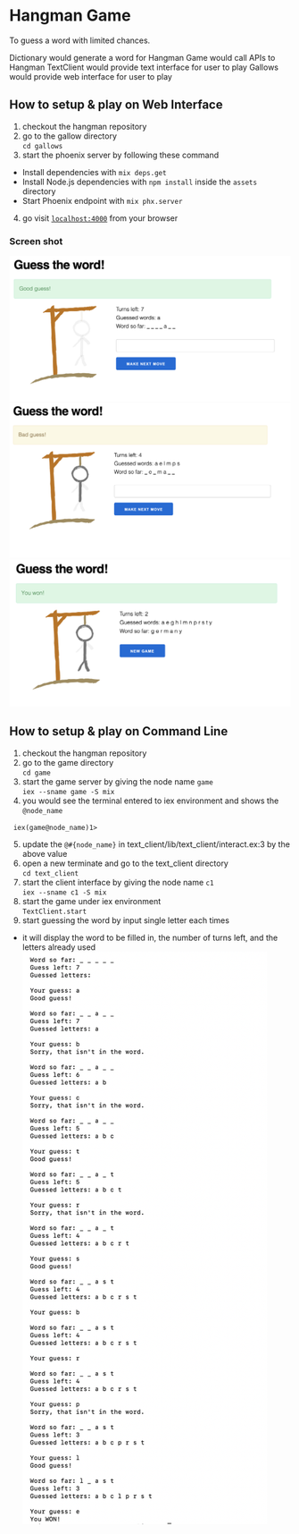 # Hangman Game
To guess a word with limited chances.

Dictionary would generate a word for Hangman
Game would call APIs to Hangman
TextClient would provide text interface for user to play
Gallows would provide web interface for user to play

## How to setup & play on Web Interface
1. checkout the hangman repository  
2. go to the gallow directory  
`cd gallows`  
3. start the phoenix server by following these command
  * Install dependencies with `mix deps.get`
  * Install Node.js dependencies with `npm install` inside the `assets` directory
  * Start Phoenix endpoint with `mix phx.server`
4. go visit [`localhost:4000`](http://localhost:4000) from your browser
### Screen shot
![image](https://github.com/ckyyyy/hangman/blob/master/image/web_client_correct.png)  
![image](https://github.com/ckyyyy/hangman/blob/master/image/web_client_wrong.png)  
![image](https://github.com/ckyyyy/hangman/blob/master/image/web_client_won.png)  

## How to setup & play on Command Line
1. checkout the hangman repository
2. go to the game directory  
`cd game`  
3. start the game server by giving the node name `game`  
`iex --sname game -S mix `  
4. you would see the terminal entered to iex environment and shows the `@node_name`
```
 iex(game@node_name)1>
```
5. update the `@#{node_name}` in text_client/lib/text_client/interact.ex:3 by the above value  
6. open a new terminate and go to the text_client directory  
`cd text_client`  
7. start the client interface by giving the node name `c1`  
`iex --sname c1 -S mix`  
8. start the game under iex environment  
`TextClient.start`  
9. start guessing the word by input single letter each times  
- it will display the word to be filled in, the number of turns left, and the letters already used  
![image](https://github.com/ckyyyy/hangman/blob/master/image/text_client_interface.png)
